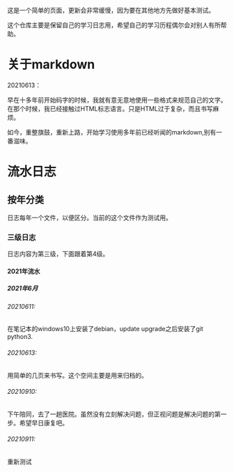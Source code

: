 这是一个简单的页面，更新会非常缓慢，因为要在其他地方先做好基本测试。

这个仓库主要是保留自己的学习日志用，希望自己的学习历程偶尔会对别人有所帮助。

# 关于markdown
20210613：

早在十多年前开始码字的时候，我就有意无意地使用一些格式来规范自己的文字。在那个时候，我已经接触过HTML标志语言。只是HTML过于复杂，而且书写麻烦。

如今，重整旗鼓，重新上路，开始学习使用多年前已经听闻的markdown,别有一番滋味。

# 流水日志
## 按年分类
日志每年一个文件，以便区分。当前的这个文件作为测试用。
### 三级日志
日志内容为第三级，下面跟着第4级。

#### 2021年流水
##### 2021年6月
###### 20210611:
在笔记本的windows10上安装了debian，update upgrade之后安装了git python3.

###### 20210613:
用简单的几页来书写。这个空间主要是用来归档的。

###### 20210910:
下午陪同，去了一趟医院。虽然没有立刻解决问题，但正视问题是解决问题的第一步。希望早日康复吧。
###### 20210911:
重新测试
